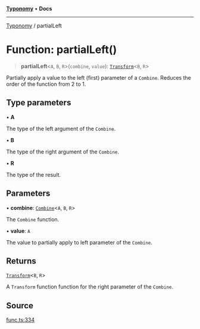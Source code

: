 [**Typonomy**](../README.md) • **Docs**

***

[Typonomy](../globals.md) / partialLeft

# Function: partialLeft()

> **partialLeft**\<`A`, `B`, `R`\>(`combine`, `value`): [`Transform`](../type-aliases/Transform.md)\<`B`, `R`\>

Partially apply a value to the left (first) parameter of a `Combine`.
Reduces the order of the function from 2 to 1.

## Type parameters

• **A**

The type of the left argument of the `Combine`.

• **B**

The type of the right argument of the `Combine`.

• **R**

The type of the result.

## Parameters

• **combine**: [`Combine`](../type-aliases/Combine.md)\<`A`, `B`, `R`\>

The `Combine` function.

• **value**: `A`

The value to partially apply to left parameter of the `Combine`.

## Returns

[`Transform`](../type-aliases/Transform.md)\<`B`, `R`\>

A `Transform` function function for the right parameter of the `Combine`.

## Source

[func.ts:334](https://github.com/softcraft-development/typonomy/blob/ed30302645156be7a3415a48b3f38706435f25d3/src/func.ts#L334)
